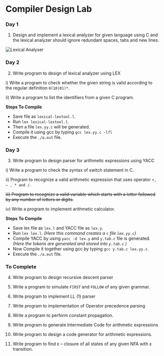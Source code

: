 Compiler Design Lab
===================

### Day 1
1. Design and implement a lexical analyzer for given language using C and the lexical analyzer should ignore redundant spaces, tabs and new lines.

![Lexical Analyser](https://raw.githubusercontent.com/beingfranklin/Compiler-Design-Lab/master/LexicalAnalyser.png)


### Day 2
2. Write program to design of lexical analyzer using LEX

i) Write a program to check whether the given string is valid according to the regular definition   `0(10|01)*`.

ii) Write a program to list the identifiers from a given C program.

**Steps To Compile**
* Save file as `lexical-lextool.l`.
* Run `lex lexical-lextool.l`.
* Then a file `lex.yy.c` will be generated.
* Compile it using gcc by typing `gcc lex.yy.c -lfl`
* Execute the `./a.out` file.


### Day 3

3. Write program to design parser for arithmetic expressions using YACC

i) Write a program to check the syntax of switch statement in C.

ii) Program to recognize a valid arithmetic expression that uses operator `+, – , * and /`.

~~iii) Program to recognize a valid variable which starts with a letter followed by any   number of letters or digits.~~

iv) Write a program to implement arithmetic calculator.


**Steps To Compile**

* Save lex file as `lex.l` and YACC file as `lex.y`.
* Run `lex lex.l`. *(Here this command creates a `c` file `lex.yy.c`)*
* Compile YACC by using `yacc -d lex.y` and `y.tab.c` file is generated. *(Here the tokens are generated and stored into `y.tab.c` )*
* Now Compile it together using gcc by typing `gcc y.tab.c lex.yy.c`.
* Execute the `./a.out` file.

### To Complete

4. Write program to design recursive descent parser

5. Write a program to simulate `FIRST` and `FOLLOW` of any given grammar.

6. Write program to implement LL (1) parser

7. Write program to implementation of Operator precedence parsing 

8. Write a program to perform constant propagation.

9. Write program to generate Intermediate Code for arithmetic expressions

10. Write program to design a code generator for arithmetic expressions.

11. Write program to find ε – closure of all states of any given NFA with ε transition.
